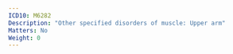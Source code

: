 ```yaml
---
ICD10: M6282
Description: "Other specified disorders of muscle: Upper arm"
Matters: No
Weight: 0
---
```


